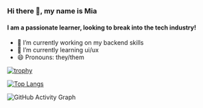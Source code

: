### Hi there 👋, my name is Mia
#### I am a passionate learner, looking to break into the tech industry!
<!-- ![I am a passionate learner, looking to break into the tech industry!](https://arturss) -->


- 🔭 I’m currently working on my backend skills 
- 🌱 I’m currently learning ui/ux 
- 😄 Pronouns: they/them 

<!-- [<img src='https://cdn.jsdelivr.net/npm/simple-icons@3.0.1/icons/github.svg' alt='github' height='40'>](https://github.com/mia-is-here)   -->

[![trophy](https://github-profile-trophy.vercel.app/?username=mia-is-here&row=1&margin-w=9)](https://github.com/ryo-ma/github-profile-trophy)

[![Top Langs](https://github-readme-stats.vercel.app/api/top-langs/?username=mia-is-here)](https://github.com/anuraghazra/github-readme-stats)

![GitHub Activity Graph](https://activity-graph.herokuapp.com/graph?username=mia-is-here)  
